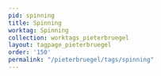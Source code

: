```yaml
---
pid: spinning
title: Spinning
worktag: Spinning
collection: worktags_pieterbruegel
layout: tagpage_pieterbruegel
order: '150'
permalink: "/pieterbruegel/tags/spinning"
---
```

